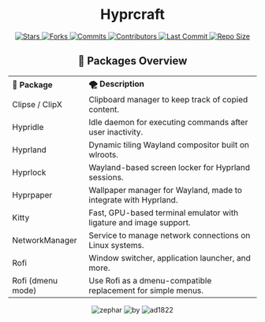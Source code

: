 <h1 align="center">Hyprcraft</h1>

<p align="center">
  <a href="https://github.com/zephardev/hyprcraft/stargazers">
    <img src="https://img.shields.io/github/stars/zephardev/hyprcraft?style=for-the-badge&label=Stars&labelColor=1e1e2e&color=cba6f7&logo=starship&logoColor=white" alt="Stars" />
  </a>
  <a href="https://github.com/zephardev/hyprcraft/network/members">
    <img src="https://img.shields.io/github/forks/zephardev/hyprcraft?style=for-the-badge&label=Forks&labelColor=1e1e2e&color=eba0ac&logo=matrix&logoColor=white" alt="Forks" />
  </a>
  <a href="https://github.com/zephardev/hyprcraft/commits">
    <img src="https://img.shields.io/github/commit-activity/y/zephardev/hyprcraft?style=for-the-badge&label=Commits&labelColor=1e1e2e&color=f5c2e7&logo=nixos&logoColor=white" alt="Commits" />
  </a>
  <a href="https://github.com/zephardev/hyprcraft/graphs/contributors">
    <img src="https://img.shields.io/github/contributors/zephardev/hyprcraft?style=for-the-badge&label=Contributors&labelColor=1e1e2e&color=f9e2af&logo=openstack&logoColor=white" alt="Contributors" />
  </a>
  <a href="https://github.com/zephardev/hyprcraft/commits/master">
    <img src="https://img.shields.io/github/last-commit/zephardev/hyprcraft?style=for-the-badge&label=Last%20Commit&labelColor=1e1e2e&color=eba0ac&logo=codeberg&logoColor=white" alt="Last Commit" />
  </a>
  <a href="https://github.com/zephardev/hyprcraft">
    <img src="https://img.shields.io/github/repo-size/zephardev/hyprcraft?style=for-the-badge&label=Repo%20Size&labelColor=1e1e2e&color=f5c2e7&logo=appwrite&logoColor=white" alt="Repo Size" />
  </a>
</p>

<h2 align="center">󰏖 Packages Overview</h2>

<table align="center">
  <tr>
    <th align="left">🍂 Package</th>
    <th align="left">🌪️ Description</th>
  </tr>
  <tr>
    <td>Clipse / ClipX</td>
    <td>Clipboard manager to keep track of copied content.</td>
  </tr>
  <tr>
    <td>Hypridle</td>
    <td>Idle daemon for executing commands after user inactivity.</td>
  </tr>
  <tr>
    <td>Hyprland</td>
    <td>Dynamic tiling Wayland compositor built on wlroots.</td>
  </tr>
  <tr>
    <td>Hyprlock</td>
    <td>Wayland-based screen locker for Hyprland sessions.</td>
  </tr>
  <tr>
    <td>Hyprpaper</td>
    <td>Wallpaper manager for Wayland, made to integrate with Hyprland.</td>
  </tr>
  <tr>
    <td>Kitty</td>
    <td>Fast, GPU-based terminal emulator with ligature and image support.</td>
  </tr>
  <tr>
    <td>NetworkManager</td>
    <td>Service to manage network connections on Linux systems.</td>
  </tr>
  <tr>
    <td>Rofi</td>
    <td>Window switcher, application launcher, and more.</td>
  </tr>
  <tr>
    <td>Rofi (dmenu mode)</td>
    <td>Use Rofi as a dmenu-compatible replacement for simple menus.</td>
  </tr>
</table>

<p align="center">
  <img src="https://img.shields.io/badge/zephar-1e1e2e?style=for-the-badge&labelColor=1e1e2e&color=cba6f7&logo=sublime-text&logoColor=white" alt="zephar" />
  <img src="https://img.shields.io/badge/by-1e1e2e?style=for-the-badge&labelColor=1e1e2e&color=94e2d5&logo=gitbook&logoColor=white" alt="by" />
  <img src="https://img.shields.io/badge/ad1822-1e1e2e?style=for-the-badge&labelColor=1e1e2e&color=eba0ac&logo=semantic-release&logoColor=white" alt="ad1822" />
</p>